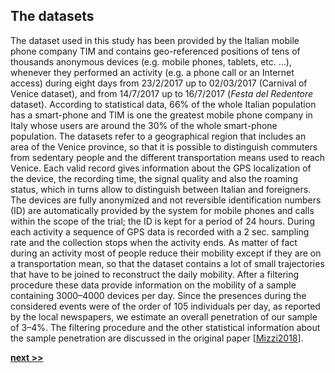 ## The datasets

The dataset used in this study has been provided by the Italian mobile phone company TIM and contains geo-referenced positions of tens of thousands anonymous devices (e.g. mobile phones, tablets, etc. ...), whenever they performed an activity (e.g. a phone call or an Internet access) during eight days from 23/2/2017 up to 02/03/2017 (Carnival of Venice dataset), and from 14/7/2017 up to 16/7/2017 (*Festa del Redentore* dataset).
According to statistical data, 66% of the whole Italian population has a smart-phone and TIM is one the greatest mobile phone company in Italy whose users are around the 30% of the whole smart-phone population.
The datasets refer to a geographical region that includes an area of the Venice province, so that it is possible to distinguish commuters from sedentary people and the different transportation means used to reach Venice.
Each valid record gives information about the GPS localization of the device, the recording time, the signal quality and also the roaming status, which in turns allow to distinguish between Italian and
foreigners.
The devices are fully anonymized and not reversible identification numbers (ID) are automatically provided by the system for mobile phones and calls within the scope of the trial; the ID is kept for a period of 24 hours.
During each activity a sequence of GPS data is recorded with a 2 sec. sampling rate and the collection stops when the activity ends.
As matter of fact during an activity most of people reduce their mobility except if they are on a transportation mean, so that the dataset contains a lot of small trajectories that have to be joined to reconstruct the daily mobility.
After a filtering procedure these data provide information on the mobility of a sample containing 3000–4000 devices per day.
Since the presences during the considered events were of the order of 105 individuals per day, as reported by the local newspapers, we estimate an overall penetration of our sample of 3–4%.
The filtering procedure and the other statistical information about the sample penetration are discussed in the original paper [[Mizzi2018](https://doi.org/10.1140/epjds/s13688-018-0168-2)].

[**next >>**](./MobilityPaths.md)
